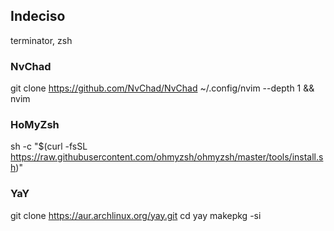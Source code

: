 ## Indeciso

terminator, zsh

### NvChad

git clone <https://github.com/NvChad/NvChad> ~/.config/nvim --depth 1 && nvim

### HoMyZsh

sh -c "$(curl -fsSL <https://raw.githubusercontent.com/ohmyzsh/ohmyzsh/master/tools/install.sh>)"

### YaY

git clone <https://aur.archlinux.org/yay.git>
cd yay
makepkg -si
